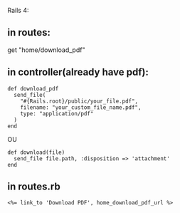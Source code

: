 



Rails 4:

## in routes:

get "home/download_pdf"

## in controller(already have pdf):

	def download_pdf
	  send_file(
	    "#{Rails.root}/public/your_file.pdf",
	    filename: "your_custom_file_name.pdf",
	    type: "application/pdf"
	  )
	end

OU 

	def download(file)
	  send_file file.path, :disposition => 'attachment'
	end

## in routes.rb

	<%= link_to 'Download PDF', home_download_pdf_url %>